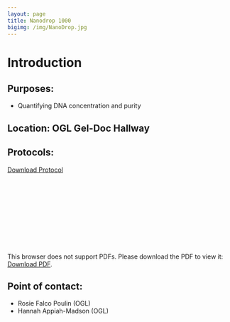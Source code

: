 ```yaml
---
layout: page
title: Nanodrop 1000
bigimg: /img/NanoDrop.jpg
---
```

# Introduction

## Purposes:
- Quantifying DNA concentration and purity

## Location: OGL Gel-Doc Hallway

## Protocols:

[Download Protocol](https://raw.githubusercontent.com/NUMSC-CoreFacility/sharedLabSpace/gh-pages/protocols/Nanodrop_Protocol_20Sept2018.pdf)

<object data="https://numsc-corefacility.github.io/sharedLabSpace/protocols/Nanodrop_Protocol_20Sept2018.pdf" type="application/pdf" width="700px" height="700px">
    <embed src="https://numsc-corefacility.github.io/sharedLabSpace/protocols/Nanodrop_Protocol_20Sept2018.pdf">
        <p>This browser does not support PDFs. Please download the PDF to view it: <a href="https://raw.githubusercontent.com/NUMSC-CoreFacility/sharedLabSpace/gh-pages/protocols/Nanodrop_Protocol_20Sept2018.pdf">Download PDF</a>.</p>
    </object>

## Point of contact: 
- Rosie Falco Poulin (OGL)
- Hannah Appiah-Madson (OGL)

